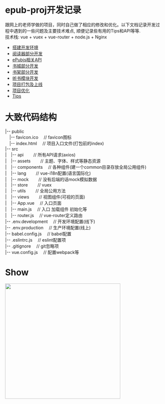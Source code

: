 # epub-proj开发记录
跟网上的老师学做的项目，同时自己做了相应的修改和优化。以下文档记录开发过程中遇到的一些问题及主要技术难点, 顺便记录些有用的Tips和API等等.<br>
技术栈: vue + vuex + vue-router + node.js + Nginx<br>
- <a href="https://github.com/ChenMingK/epub-Proj/blob/master/%E5%BC%80%E5%8F%91%E6%96%87%E6%A1%A3/%E4%B9%A6%E5%9F%8E%E5%BC%80%E5%8F%91.md" target="_blank">搭建开发环境</a><br>
- <a href="https://github.com/ChenMingK/epub-Proj/blob/master/%E5%BC%80%E5%8F%91%E6%96%87%E6%A1%A3/%E9%98%85%E8%AF%BB%E5%99%A8%E9%83%A8%E5%88%86%E5%BC%80%E5%8F%91.md" target="_blank">阅读器部分开发</a><br>
- <a href="https://github.com/ChenMingK/epub-Proj/blob/master/%E5%BC%80%E5%8F%91%E6%96%87%E6%A1%A3/ePubjs%E7%9B%B8%E5%85%B3API" target="_blank">ePubjs相关API</a><br>
- <a href="https://github.com/ChenMingK/epub-Proj/blob/master/%E5%BC%80%E5%8F%91%E6%96%87%E6%A1%A3/%E4%B9%A6%E5%9F%8E%E5%BC%80%E5%8F%91.md" target="_blank">书城部分开发</a><br>
- <a href="https://github.com/ChenMingK/epub-Proj/blob/master/%E5%BC%80%E5%8F%91%E6%96%87%E6%A1%A3/%E4%B9%A6%E6%9E%B6%E5%BC%80%E5%8F%91.md" target="_blank">书架部分开发</a><br>
- <a href="https://github.com/ChenMingK/epub-Proj/blob/master/%E5%BC%80%E5%8F%91%E6%96%87%E6%A1%A3/%E5%90%AC%E4%B9%A6%E6%A8%A1%E5%9D%97%E5%BC%80%E5%8F%91.md" target="_blank">听书模块开发</a><br>
- <a href="https://github.com/ChenMingK/epub-Proj/blob/master/%E5%BC%80%E5%8F%91%E6%96%87%E6%A1%A3/%E9%A1%B9%E7%9B%AE%E6%89%93%E5%8C%85%E5%8F%8A%E4%B8%8A%E7%BA%BF.md" target="_blank">项目打包及上线</a><br>
- <a href="https://github.com/ChenMingK/epub-Proj/blob/master/%E5%BC%80%E5%8F%91%E6%96%87%E6%A1%A3/%E9%A1%B9%E7%9B%AE%E4%BC%98%E5%8C%96.md" target="_blank">项目优化</a><br>
- <a href="https://github.com/ChenMingK/epub-Proj/blob/master/%E5%BC%80%E5%8F%91%E6%96%87%E6%A1%A3/Tips.md" target="_blank">Tips</a><br>


# 大致代码结构
|-- public<br>
&emsp;|-- favicon.ico &emsp;// favicon图标<br>
&emsp;|-- index.html &emsp;// 项目入口文件(打包前的index)<br>
|-- src<br>
|&emsp;|-- api &emsp;&emsp;// 所有API请求(axios)<br>
|&emsp;|-- assets &emsp;&emsp;// 主题、字体、样式等静态资源<br>
|&emsp;|-- components &emsp;// 各种组件(建一个common目录存放全局公用组件)<br>
|&emsp;|-- lang &emsp;&emsp;// vue-i18n配置(语言国际化)<br>
|&emsp;|-- mock &emsp;&emsp;// 没有后端的话mock模拟数据<br>
|&emsp;|-- store &emsp;&emsp;// vuex<br>
|&emsp;|-- utils &emsp;&emsp;// 全局公用方法<br>
|&emsp;|-- views &emsp;&emsp;// 视图组件(可视的页面)<br>
|&emsp;|-- App.vue &emsp;// 入口页面<br>
|&emsp;|-- main.js &emsp;// 入口 加载组件 初始化等<br>
|&emsp;|-- router.js &emsp;// vue-router定义路由<br>
|-- .env.development &emsp;// 开发环境配置(线下)<br>
|-- .env.production &emsp;// 生产环境配置(线上)<br>
|-- babel.config.js &emsp;// babel配置<br>
|-- .eslintrc.js  &emsp;// eslint配置项<br>
|-- .gitignore  &emsp;// git忽略项<br>
|-- vue.config.js &emsp;// 配置webpack等<br>

# Show
<img src="https://github.com/ChenMingK/ImagesStore/blob/master/imgs/epubProjGif.gif" width=375px>
